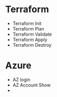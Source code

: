 # Terraform
  - Terraform Init
  - Terraform Plan
  - Terraform Validate
  - Terraform Apply
  - Terraform Destroy

# Azure
  - AZ login
  - AZ Account Show
  - 
    
